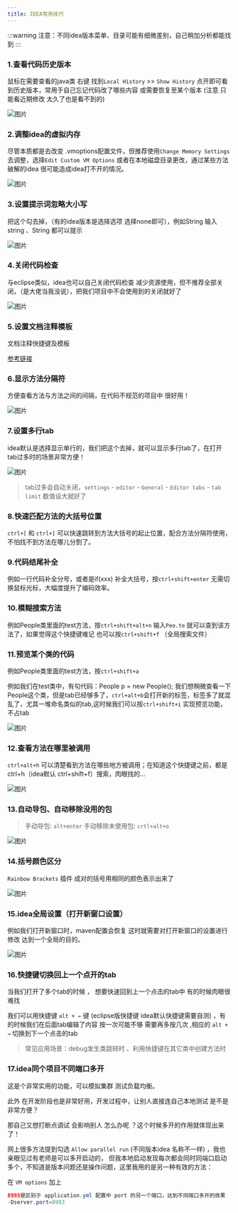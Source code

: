 ```yaml
---
title: IDEA常用技巧
---
```


:::warning 注意：不同idea版本菜单、目录可能有细微差别，自己稍加分析都能找到
:::

### 1.查看代码历史版本
鼠标在需要查看的java类 右键 找到`Local History` >> `Show History` 点开即可看到历史版本，常用于自己忘记代码改了哪些内容 或需要恢复至某个版本 (注意 只能看近期修改 太久了也是看不到的)

![图片](https://czxcab.cn/file/docs/idea1.jpg)

### 2.调整idea的虚拟内存
尽管本质都是去改变 .vmoptions配置文件，但推荐使用`Change Memory Settings`去调整，选择`Edit Custom VM Options` 或者在本地磁盘目录更改，通过某些方法破解的idea 很可能造成idea打不开的情况。

![图片](https://czxcab.cn/file/docs/idea2.jpg)

### 3.设置提示词忽略大小写
把这个勾去掉，（有的idea版本是选择选项 选择none即可），例如String 输入string 、String 都可以提示

![图片](https://czxcab.cn/file/docs/idea3.jpg)

### 4.关闭代码检查
与eclipse类似，idea也可以自己关闭代码检查 减少资源使用，但不推荐全部关闭，（是大佬当我没说），把我们项目中不会使用到的关闭就好了

![图片](https://czxcab.cn/file/docs/idea4.jpg)

### 5.设置文档注释模板
文档注释快捷键及模板

[参考链接](https://blog.csdn.net/qq_36268103/article/details/108027486)

### 6.显示方法分隔符
方便查看方法与方法之间的间隔，在代码不规范的项目中 很好用！

![图片](https://czxcab.cn/file/docs/idea5.jpg)

### 7.设置多行tab
idea默认是选择显示单行的，我们把这个去掉，就可以显示多行tab了，在打开tab过多时的场景非常方便！

![图片](https://czxcab.cn/file/docs/idea6.jpg)
>tab过多会自动关闭，`settings` - `editor` - `General` - `Editor tabs` - `tab limit` 数值设大就好了

### 8.快速匹配方法的大括号位置
`ctrl+[` 和 `ctrl+]` 可以快速跳转到方法大括号的起止位置，配合方法分隔符使用，不怕找不到方法在哪儿分割了。

### 9.代码结尾补全
例如一行代码补全分号，或者是if(xxx) 补全大括号，按`ctrl+shift+enter` 无需切换鼠标光标，大幅度提升了编码效率。

### 10.模糊搜索方法
例如People类里面的test方法，按`ctrl+shift+alt+n` 输入`Peo.te` 就可以查到该方法了，如果觉得这个快捷键难记 也可以按`ctrl+shift+f` （全局搜索文件）

### 11.预览某个类的代码
例如People类里面的test方法，按`ctrl+shift+a`

例如我们在test类中，有句代码：People p = new People(); 我们想稍微查看一下People这个类，但是tab已经够多了，`ctrl+alt+b`会打开新的标签，标签多了就混乱了，尤其一堆命名类似的tab,这时候我们可以按`ctrl+shift+i` 实现预览功能，不占tab

![图片](https://czxcab.cn/file/docs/idea7.jpg)

### 12.查看方法在哪里被调用
`ctrl+alt+h` 可以清楚看到方法在哪些地方被调用；在知道这个快捷键之前，都是ctrl+h（idea默认 ctrl+shift+f）搜索，肉眼找的…

![图片](https://czxcab.cn/file/docs/idea8.jpg)

### 13.自动导包、自动移除没用的包
>手动导包: `alt+enter` 
>手动移除未使用包: `crtl+alt+o`

![图片](https://czxcab.cn/file/docs/idea9.jpg)

### 14.括号颜色区分
`Rainbow Brackets` 插件 成对的括号用相同的颜色表示出来了

![图片](https://czxcab.cn/file/docs/idea10.jpg)

### 15.idea全局设置（打开新窗口设置）
例如我们打开新窗口时，maven配置会恢复 这时就需要对打开新窗口的设置进行修改 达到一个全局的目的。

![图片](https://czxcab.cn/file/docs/idea11.jpg)

### 16.快捷键切换回上一个点开的tab
当我们打开了多个tab的时候 ， 想要快速回到上一个点击的tab中 有的时候肉眼很难找

我们可以用快捷键 `alt + ←` 键 (eclipse版快捷键 idea默认快捷键需要自测) ，有的时候我们在后面tab编辑了内容 按一次可能不够 需要再多按几次 ,相应的 `alt + →` 切换到下一个点击的tab
>常见应用场景：debug发生类跳转时 、利用快捷键在其它类中创建方法时

### 17.idea同个项目不同端口多开
这是个非常实用的功能，可以模拟集群 测试负载均衡。

此外 在开发阶段也是非常好用，开发过程中，让别人直接连自己本地测试 是不是非常方便？

那自己又想打断点调试 会影响别人 怎么办呢 ？这个时候多开的作用就体现出来了！

网上很多方法提到勾选 `Allow parallel run` (不同版本idea 名称不一样) ，我也亲眼见过有老师是可以多开启动的， 但我本地启动发现每次都会同时同端口启动多个，不知道是版本问题还是操作问题，这里我用的是另一种有效的方法：

在 `VM options` 加上
```java
8993是区别于 application.yml 配置中 port 的另一个端口，达到不同端口多开的效果
-Dserver.port=8993
```

